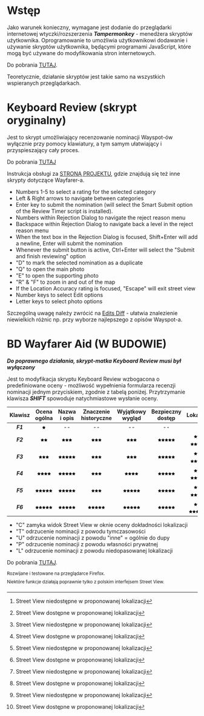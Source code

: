 # Wstęp

Jako warunek konieczny, wymagane jest dodanie do przeglądarki internetowej wtyczki/rozszerzenia ***Tampermonkey*** - menedżera skryptów użytkownika. Oprogramowanie to umożliwia użytkownikowi dodawanie i używanie skryptów użytkownika, będącymi programami JavaScript, które mogą być używane do modyfikowania stron internetowych.

Do pobrania [TUTAJ](https://tampermonkey.net/).

Teoretycznie, działanie skryptów jest takie samo na wszystkich wspieranych przeglądarkach.

# Keyboard Review (skrypt oryginalny)

Jest to skrypt umożliwiający recenzowanie nominacji Wayspot-ów wyłącznie przy pomocy klawiatury, a tym samym ułatwiający i przyspieszający cały proces.

Do pobrania [TUTAJ](https://github.com/tehstone/wayfarer-addons/raw/main/wayfarer-keyboard-review.user.js)

Instrukcja obsługi za [STRONĄ PROJEKTU](https://github.com/tehstone/wayfarer-addons), gdzie znajdują się też inne skrypty dotyczące Wayfarer-a.

- Numbers 1-5 to select a rating for the selected category
- Left & Right arrows to navigate between categories
- Enter key to submit the nomination (will select the Smart Submit option of the Review Timer script is installed).
- Numbers within Rejection Dialog to navigate the reject reason menu
- Backspace within Rejection Dialog to navigate back a level in the reject reason menu
- When the text box in the Rejection Dialog is focused, Shift+Enter will add a newline, Enter will submit the nomination
- Whenever the submit button is active, Ctrl+Enter will select the "Submit and finish reviewing" option
- "D" to mark the selected nomination as a duplicate
- "Q" to open the main photo
- "E" to open the supporting photo
- "R" & "F" to zoom in and out of the map
- If the Location Accuracy rating is focused, "Escape" will exit street view
- Number keys to select Edit options
- Letter keys to select photo options

Szczególną uwagę należy zwrócić na [Edits Diff](https://github.com/tehstone/wayfarer-addons/raw/main/wayfarer-edits-diff.user.js) - ułatwia znalezienie niewielkich różnic np. przy wyborze najlepszego z opisów Wayspot-a.

# BD Wayfarer Aid (W BUDOWIE)

***Do poprawnego działania, skrypt-matka Keyboard Review musi był wyłączony*** 

Jest to modyfikacja skryptu Keyboard Review wzbogacona o predefiniowane oceny - możliwość wypełnienia formularza recenzji nominacji jednym przyciskiem, zgodnie z tabelą poniżej. Przytrzymanie klawisza ***SHIFT*** spowoduje natychmiastowe wysłanie oceny.

| Klawisz | Ocena ogólna | Nazwa i opis | Znaczenie historyczne | Wyjątkowy wygląd | Bezpieczny dostęp | Lokalizacja |
| :-----: | :----------: | :----------: | :-------------------: | :--------------: | :---------------: | :---------: |
| ***F1***  | ![star] | \-\- | \-\- | \-\- | \-\- | \-\- |
| ***F2***  | ![star]![star] | ![star]![star]![star] | ![star]![star]![star] | ![star]![star]![star] | ![star]![star]![star]![star]![star] | ![star]![star]![star] [^1]<br>![star]![star]![star]![star]![star] [^2] |
| ***F3***  | ![star]![star]![star] | ![star]![star]![star]![star]![star] | ![star]![star]![star] | ![star]![star]![star] | ![star]![star]![star]![star]![star] | ![star]![star]![star] [^1]<br>![star]![star]![star]![star]![star] [^2] |
| ***F4***  | ![star]![star]![star]![star] | ![star]![star]![star]![star]![star] | ![star]![star]![star] | ![star]![star]![star]![star] | ![star]![star]![star]![star]![star] | ![star]![star]![star] [^1]<br>![star]![star]![star]![star]![star] [^2] |
| ***F5***  | ![star]![star]![star]![star]![star] | ![star]![star]![star]![star]![star] | ![star]![star]![star] | ![star]![star]![star]![star]![star] | ![star]![star]![star]![star]![star] | ![star]![star]![star] [^1]<br>![star]![star]![star]![star]![star] [^2] |
| ***F6***  | ![star]![star]![star]![star]![star] | ![star]![star]![star]![star]![star] | ![star]![star]![star]![star]![star] | ![star]![star]![star]![star]![star] | ![star]![star]![star]![star]![star] | ![star]![star]![star] [^1]<br>![star]![star]![star]![star]![star] [^2] |

- "C" zamyka widok Street View w oknie oceny dokładności lokalizacji
- "T" odrzucenie nominacji z powodu tymczasowości
- "U" odrzucenie nominacji z powodu "inne" = ogólnie do dupy
- "P" odrzucenie nominacji z powodu własności prywatnej
- "L" odrzucenie nominacji z powodu niedopasowanej lokalizacji

Do pobrania [TUTAJ](https://github.com/bdudek86/wayfarer/raw/main/BD_wayfarer.user.js).

<sup>Rozwijane i testowane na przeglądarce Firefox.<br> Niektóre funkcje działają poprawnie tylko z polskim interfejsem Street View.<sup>

[star]: star.png
[^1]: Street View niedostępne w proponowanej lokalizacji
[^2]: Street View dostępne w proponowanej lokalizacji
